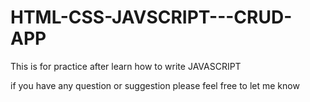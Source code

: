 # HTML-CSS-JAVSCRIPT---CRUD-APP
This is for practice after learn how to write JAVASCRIPT

if you have any question or suggestion please feel free to let me know
